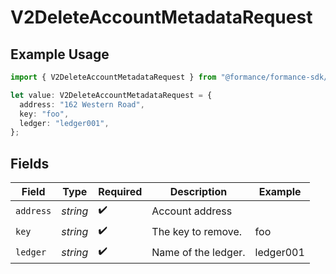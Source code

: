 # V2DeleteAccountMetadataRequest

## Example Usage

```typescript
import { V2DeleteAccountMetadataRequest } from "@formance/formance-sdk/sdk/models/operations";

let value: V2DeleteAccountMetadataRequest = {
  address: "162 Western Road",
  key: "foo",
  ledger: "ledger001",
};
```

## Fields

| Field               | Type                | Required            | Description         | Example             |
| ------------------- | ------------------- | ------------------- | ------------------- | ------------------- |
| `address`           | *string*            | :heavy_check_mark:  | Account address     |                     |
| `key`               | *string*            | :heavy_check_mark:  | The key to remove.  | foo                 |
| `ledger`            | *string*            | :heavy_check_mark:  | Name of the ledger. | ledger001           |